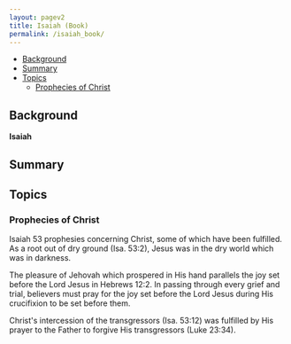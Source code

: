 ```yaml
---
layout: pagev2
title: Isaiah (Book)
permalink: /isaiah_book/
---
```

- [Background](#background)
- [Summary](#summary)
- [Topics](#topics)
  - [Prophecies of Christ](#prophecies-of-christ)

## Background

**Isaiah** 

## Summary

## Topics

### Prophecies of Christ

Isaiah 53 prophesies concerning Christ, some of which have been fulfilled. As a root out of dry ground (Isa. 53:2), Jesus was in the dry world which was in darkness. 

The pleasure of Jehovah which prospered in His hand parallels the joy set before the Lord Jesus in Hebrews 12:2. In passing through every grief and trial, believers must pray for the joy set before the Lord Jesus during His crucifixion to be set before them.

Christ's intercession of the transgressors (Isa. 53:12) was fulfilled by His prayer to the Father to forgive His transgressors (Luke 23:34).